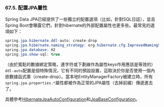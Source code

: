 ### 67.5. 配置JPA屬性

Spring Data JPA已經提供了一些獨立的配置選項（比如，針對SQL日誌），並且Spring Boot會曝露它們，針對hibernate的外部配置屬性也更多些。最常見的選項如下：
```java
spring.jpa.hibernate.ddl-auto: create-drop
spring.jpa.hibernate.naming_strategy: org.hibernate.cfg.ImprovedNamingStrategy
spring.jpa.database: H2
spring.jpa.show-sql: true
```
（由於寬鬆的數據綁定策略，連字符或下劃線作為屬性keys作用應該是等效的）`ddl-auto`配置是個特殊情況，它有不同的預設設置，這取決於你是否使用一個內嵌數據函式庫（create-drop）。當本地EntityManagerFactory被建立時，所有`spring.jpa.properties.*`屬性都被作為正常的JPA屬性（去掉前綴）傳遞進去了。

具體參考[HibernateJpaAutoConfiguration](http://github.com/spring-projects/spring-boot/tree/master/spring-boot-autoconfigure/src/main/java/org/springframework/boot/autoconfigure/orm/jpa/HibernateJpaAutoConfiguration.java)和[JpaBaseConfiguration](http://github.com/spring-projects/spring-boot/tree/master/spring-boot-autoconfigure/src/main/java/org/springframework/boot/autoconfigure/orm/jpa/JpaBaseConfiguration.java)。
